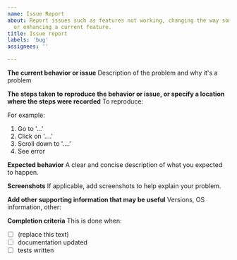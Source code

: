 ```yaml
---
name: Issue Report
about: Report issues such as features not working, changing the way something works,
  or enhancing a current feature.
title: Issue report
labels: 'bug'
assignees: ''

---
```


<!-- Fill out this issue by completing the items below. Not every item may be relevant to you, so feel free to make changes-->

**The current behavior or issue**
Description of the problem and why it's a problem

**The steps taken to reproduce the behavior or issue, or specify a location where the steps were recorded**
To reproduce:

For example:
1. Go to '...'
2. Click on '....'
3. Scroll down to '....'
4. See error

**Expected behavior**
A clear and concise description of what you expected to happen.

**Screenshots**
If applicable, add screenshots to help explain your problem.

**Add other supporting information that may be useful**
Versions, OS information, other:

**Completion criteria**
This is done when:
- [ ] (replace this text)
- [ ] documentation updated
- [ ] tests written
